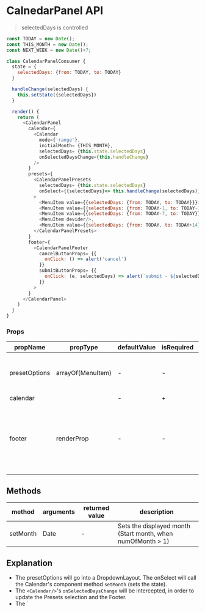 # CalnedarPanel API


> selectedDays is controlled

```js
const TODAY = new Date();
const THIS_MONTH = new Date();
const NEXT_WEEK = new Date()+7;

class CalendarPanelConsumer {
  state = {
    selectedDays: {from: TODAY, to: TODAY}
  }

  handleChange(selectedDays) {
    this.setState({selectedDays})
  }

  render() {
    return (
      <CalendarPanel
        calendar={
          <Calendar
            mode={'range'},
            initialMonth= {THIS_MONTH},
            selectedDays= {this.state.selectedDays}
            onSelectedDaysChange={this.handleChange}
          />
        }
        presets={
          <CalendarPanelPresets
            selectedDays= {this.state.selectedDays}
            onSelect={{selectedDays}=> this.handleChange(selectedDays)}
          >
            <MenuItem value={{selectedDays: {from: TODAY, to: TODAY}}}>Today</MenuItem>,
            <MenuItem value={{selectedDays: {from: TODAY-1, to: TODAY-1}}}>Yesterday</MenuItem>,
            <MenuItem value={{selectedDays: {from: TODAY-7, to: TODAY}}}>Last 7 days</MenuItem>,
            <MenuItem devider/>,
            <MenuItem value={{selectedDays: {from: TODAY, to: TODAY+14}}}>Next 14 days</MenuItem>
          </CalendarPanelPresets>
        }
        footer={
          <CalendarPanelFooter
            cancelButtonProps= {{
              onClick: () => alert('cancel')
            }}
            submitButtonProps= {{
              onClick: (e, selectedDays) => alert(`submit - ${selectedDays}`)
            }}
          >
        }
      </CalendarPanel>
    )
  }
}
```


### Props

| propName       | propType | defaultValue | isRequired | description  |
| ---            | ---      | ---          | ---        | ---          |
| presetOptions | arrayOf(MenuItem) | - | - | Array of options (DropdownLayout options). When undefined, then no SidePane will appear |
| calendar | <Calendar/> | - | + | - |
| footer | renderProp | - | - | A function that renders the footer. When undefined then no Fotter pane will appear. The function receives the Calendar's (selectedDays,mode) argument.|


## Methods

| method   | arguments | returned value | description   |
| -------- | --------- | -------------- | ------------- |
| setMonth | Date      | -        | Sets the displayed month (Start month, when numOfMonth > 1) |

## Explanation

- The presetOptions will go into a DropdownLayout. The onSelect will call the Calendar's component method `setMonth` (sets the state).
- The `<Calendar/>`'s `onSelectedDaysChange` will be intercepted, in order to update the Presets selection and the Footer.
- The `<Calendar/>
